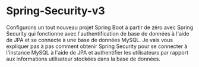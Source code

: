 # Spring-Security-v3
Configurons un tout nouveau projet Spring Boot à partir de zéro avec Spring Security qui fonctionne avec l'authentification de base de données à l'aide de JPA et se connecte à une base de données MySQL. Je vais vous expliquer pas à pas comment obtenir Spring Security pour se connecter à l'instance MySQL à l'aide de JPA et authentifier les utilisateurs par rapport aux informations utilisateur stockées dans la base de données.
